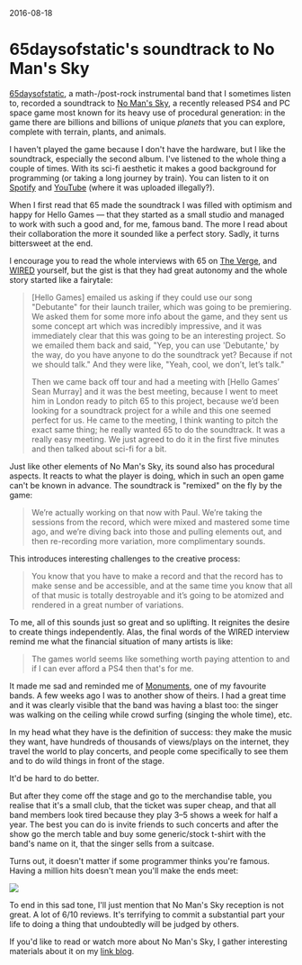 2016-08-18

65daysofstatic's soundtrack to No Man's Sky
===========================================

[65daysofstatic][], a math-/post-rock instrumental band that I
sometimes listen to, recorded a soundtrack to [No Man's Sky][], a
recently released PS4 and PC space game most known for its heavy use of
procedural generation: in the game there are billions and billions of
unique *planets* that you can explore, complete with terrain, plants,
and animals.

  [65daysofstatic]: http://65daysofstatic.com/wordpress/
  [No Man's Sky]: http://www.no-mans-sky.com/


I haven't played the game because I don't have the hardware, but
I like the soundtrack, especially the second album.  I've listened
to the whole thing a couple of times.  With its sci-fi aesthetic it
makes a good background for programming (or taking a long journey by
train).  You can listen to it on [Spotify][] and [YouTube][] (where it
was uploaded illegally?).

  [Spotify]: https://open.spotify.com/album/0CkuFPWCLJjCAEKy0dce40
  [YouTube]: https://www.youtube.com/watch?v=BBWvsWoUemU


When I first read that 65 made the soundtrack I was filled with optimism
and happy for Hello Games — that they started as a small studio and
managed to work with such a good and, for me, famous band.  The more
I read about their collaboration the more it sounded like a perfect
story.  Sadly, it turns bittersweet at the end.

I encourage you to read the whole interviews with 65 on [The Verge][],
and [WIRED][] yourself, but the gist is that they had great autonomy and
the whole story started like a fairytale:

  [The Verge]: http://www.theverge.com/2016/4/21/11474292/65daysofstatic-no-mans-sky-soundtrack-interview
  [WIRED]: http://www.wired.co.uk/article/no-mans-sky-65daysofstatic-interview

> [Hello Games] emailed us asking if they could use our song "Debutante"
> for their launch trailer, which was going to be premiering. We asked
> them for some more info about the game, and they sent us some concept
> art which was incredibly impressive, and it was immediately clear
> that this was going to be an interesting project. So we emailed them
> back and said, "Yep, you can use 'Debutante,' by the way, do you have
> anyone to do the soundtrack yet? Because if not we should talk." And
> they were like, "Yeah, cool, we don’t, let’s talk."
>
> Then we came back off tour and had a meeting with [Hello Games’ Sean
> Murray] and it was the best meeting, because I went to meet him in
> London ready to pitch 65 to this project, because we’d been looking
> for a soundtrack project for a while and this one seemed perfect for
> us. He came to the meeting, I think wanting to pitch the exact same
> thing; he really wanted 65 to do the soundtrack. It was a really easy
> meeting. We just agreed to do it in the first five minutes and then
> talked about sci-fi for a bit.

Just like other elements of No Man's Sky, its sound also has procedural
aspects.  It reacts to what the player is doing, which in such an open
game can't be known in advance.  The soundtrack is "remixed" on the fly
by the game:

> We’re actually working on that now with Paul. We’re taking the
> sessions from the record, which were mixed and mastered some time
> ago, and we’re diving back into those and pulling elements out, and
> then re-recording more variation, more complimentary sounds.

This introduces interesting challenges to the creative process:

> You know that you have to make a record and that the record has to
> make sense and be accessible, and at the same time you know that all
> of that music is totally destroyable and it’s going to be atomized
> and rendered in a great number of variations.

To me, all of this sounds just so great and so uplifting.  It reignites
the desire to create things independently.  Alas, the final words of the
WIRED interview remind me what the financial situation of many artists is
like:

> The games world seems like something worth paying attention to and if
> I can ever afford a PS4 then that's for me.

It made me sad and reminded me of [Monuments][], one of my favourite
bands.  A few weeks ago I was to another show of theirs.  I had a great
time and it was clearly visible that the band was having a blast too:
the singer was walking on the ceiling while crowd surfing (singing the
whole time), etc.

  [Monuments]: /posts/my-top-5-metal-albums-of-2014

In my head what they have is the definition of success: they make the
music they want, have hundreds of thousands of views/plays on the
internet, they travel the world to play concerts, and people come
specifically to see them and to do wild things in front of the stage.

It'd be hard to do better.

But after they come off the stage and go to the merchandise table, you
realise that it's a small club, that the ticket was super cheap, and
that all band members look tired because they play 3–5 shows a week for
half a year.  The best you can do is invite friends to such concerts and
after the show go the merch table and buy some generic/stock t-shirt
with the band's name on it, that the singer sells from a suitcase.

Turns out, it doesn't matter if some programmer thinks you're famous.
Having a million hits doesn't mean you'll make the ends meet:

![](youtube-lastfm-spotify.png)

To end in this sad tone, I'll just mention that No Man's Sky reception
is not great.  A lot of 6/10 reviews.  It's terrifying to commit a
substantial part your life to doing a thing that undoubtedly will be
judged by others.

If you'd like to read or watch more about No Man's Sky, I gather
interesting materials about it on my [link blog][].

  [link blog]: http://links.narf.pl/tags/no-mans-sky
